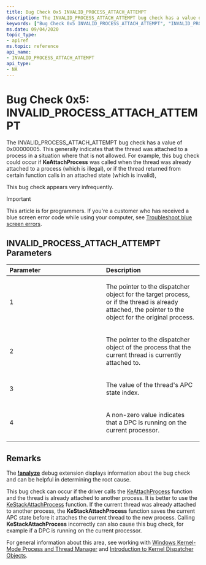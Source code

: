 ```yaml
---
title: Bug Check 0x5 INVALID_PROCESS_ATTACH_ATTEMPT
description: The INVALID_PROCESS_ATTACH_ATTEMPT bug check has a value of 0x00000005.
keywords: ["Bug Check 0x5 INVALID_PROCESS_ATTACH_ATTEMPT", "INVALID_PROCESS_ATTACH_ATTEMPT"]
ms.date: 09/04/2020
topic_type:
- apiref
ms.topic: reference
api_name:
- INVALID_PROCESS_ATTACH_ATTEMPT
api_type:
- NA
---
```


# Bug Check 0x5: INVALID\_PROCESS\_ATTACH\_ATTEMPT


The INVALID\_PROCESS\_ATTACH\_ATTEMPT bug check has a value of 0x00000005. This generally indicates that the thread was attached to a process in a situation where that is not allowed. For example, this bug check could occur if **KeAttachProcess** was called when the thread was already attached to a process (which is illegal), or if the thread returned from certain function calls in an attached state (which is invalid),

This bug check appears very infrequently.

> [!IMPORTANT]
> This article is for programmers. If you're a customer who has received a blue screen error code while using your computer, see [Troubleshoot blue screen errors](https://www.windows.com/stopcode).


## INVALID\_PROCESS\_ATTACH\_ATTEMPT Parameters


<table>
<colgroup>
<col width="50%" />
<col width="50%" />
</colgroup>
<thead>
<tr class="header">
<th align="left">Parameter</th>
<th align="left">Description</th>
</tr>
</thead>
<tbody>
<tr class="odd">
<td align="left"><p>1</p></td>
<td align="left"><p>The pointer to the dispatcher object for the target process, or if the thread is already attached, the pointer to the object for the original process.</p></td>
</tr>
<tr class="even">
<td align="left"><p>2</p></td>
<td align="left"><p>The pointer to the dispatcher object of the process that the current thread is currently attached to.</p></td>
</tr>
<tr class="odd">
<td align="left"><p>3</p></td>
<td align="left"><p>The value of the thread's APC state index.</p></td>
</tr>
<tr class="even">
<td align="left"><p>4</p></td>
<td align="left"><p>A non-zero value indicates that a DPC is running on the current processor.</p></td>
</tr>
</tbody>
</table>

 

## Remarks

The [**!analyze**](../debuggercmds/-analyze.md) debug extension displays information about the bug check and can be helpful in determining the root cause.

This bug check can occur if the driver calls the [KeAttachProcess](/windows-hardware/drivers/ddi/ntifs/nf-ntifs-keattachprocess)  function and the thread is already attached to another process. It is better to use the [KeStackAttachProcess](/windows-hardware/drivers/ddi/ntifs/nf-ntifs-kestackattachprocess) function. If the current thread was already attached to another process, the **KeStackAttachProcess** function saves the current APC state before it attaches the current thread to the new process. Calling **KeStackAttachProcess** incorrectly can also cause this bug check, for example if a DPC is running on the current processor.

For general information about this area, see working with [Windows Kernel-Mode Process and Thread Manager](../kernel/windows-kernel-mode-process-and-thread-manager.md) and [Introduction to Kernel Dispatcher Objects](../kernel/managing-interlocked-queues-with-a-driver-created-thread.md).

 

